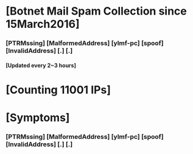 # [Botnet Mail Spam Collection since 15March2016]
### [PTRMssing] [MalformedAddress] [ylmf-pc] [spoof] [InvalidAddress] [.] [.]
#### [Updated every 2~3 hours]

# [Counting 11001 IPs]

# [Symptoms] 
###   [PTRMssing] [MalformedAddress] [ylmf-pc] [spoof] [InvalidAddress] [.] [.]
